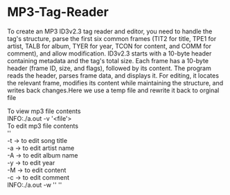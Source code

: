 # MP3-Tag-Reader
To create an MP3 ID3v2.3 tag reader and editor, you need to handle the tag's structure, parse the first six common
frames (TIT2 for title, TPE1 for artist, TALB for album, TYER for year, TCON for content, and COMM for comment), 
and allow modification. ID3v2.3 starts with a 10-byte header containing metadata and the tag's total size. Each 
frame has a 10-byte header (frame ID, size, and flags), followed by its content. The program reads the header, 
parses frame data, and displays it. For editing, it locates the relevant frame, modifies its content while
maintaining the structure, and writes back changes.Here we use a temp file and rewrite it back to orginal file

To view mp3 file contents<br>
INFO:./a.out -v '<file'>  <br>
To edit mp3 file contents <br>
'<Tags>' <br>
 -t -> to edit song title<br>
 -a -> to edit artist name<br>
 -A -> to edit album name<br>
 -y -> to edit year<br>
 -M -> to edit content<br>
 -c -> to edit comment<br>
INFO:./a.out -w '<file>' '<tag>'  <br>
